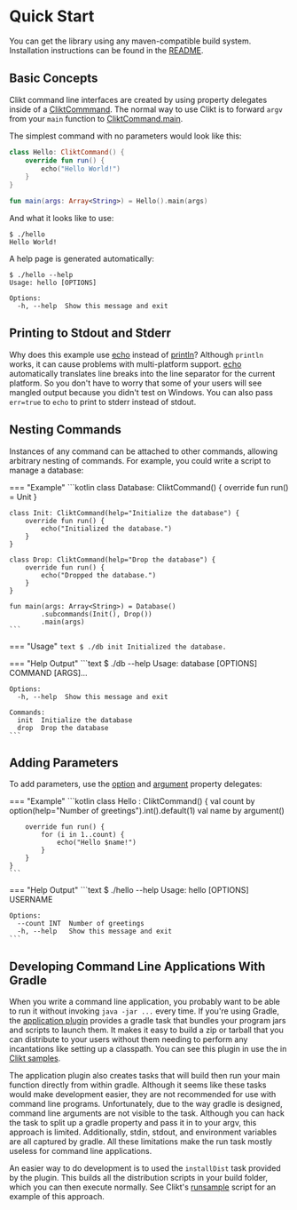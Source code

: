 # Quick Start

You can get the library using any maven-compatible build system.
Installation instructions can be found in the [README][README].

## Basic Concepts

Clikt command line interfaces are created by using property delegates
inside of a [CliktCommmand][CliktCommmand]. The normal way to use Clikt is to forward
`argv` from your `main` function to [CliktCommand.main][main].

The simplest command with no parameters would look like this:

```kotlin
class Hello: CliktCommand() {
    override fun run() {
        echo("Hello World!")
    }
}

fun main(args: Array<String>) = Hello().main(args)
```

And what it looks like to use:

```
$ ./hello
Hello World!
```

A help page is generated automatically:

```
$ ./hello --help
Usage: hello [OPTIONS]

Options:
  -h, --help  Show this message and exit
```

## Printing to Stdout and Stderr

Why does this example use [echo][echo] instead of [println][println]?
Although `println` works, it can cause problems with multi-platform
support. [echo][echo] automatically translates line breaks into the line
separator for the current platform. So you don't have to worry that some
of your users will see mangled output because you didn't test on
Windows. You can also pass `err=true` to `echo` to print to stderr
instead of stdout.

## Nesting Commands

Instances of any command can be attached to other commands, allowing
arbitrary nesting of commands. For example, you could write a script to
manage a database:

=== "Example"
    ```kotlin
    class Database: CliktCommand() {
        override fun run() = Unit
    }

    class Init: CliktCommand(help="Initialize the database") {
        override fun run() {
            echo("Initialized the database.")
        }
    }

    class Drop: CliktCommand(help="Drop the database") {
        override fun run() {
            echo("Dropped the database.")
        }
    }

    fun main(args: Array<String>) = Database()
            .subcommands(Init(), Drop())
            .main(args)
    ```

=== "Usage"
    ```text
    $ ./db init
    Initialized the database.
    ```

=== "Help Output"
    ```text
    $ ./db --help
    Usage: database [OPTIONS] COMMAND [ARGS]...

    Options:
      -h, --help  Show this message and exit

    Commands:
      init  Initialize the database
      drop  Drop the database
    ```


## Adding Parameters

To add parameters, use the [option][option] and [argument][argument] property
delegates:

=== "Example"
    ```kotlin
    class Hello : CliktCommand() {
        val count by option(help="Number of greetings").int().default(1)
        val name by argument()

        override fun run() {
            for (i in 1..count) {
                echo("Hello $name!")
            }
        }
    }
    ```

=== "Help Output"
    ```text
    $ ./hello --help
    Usage: hello [OPTIONS] USERNAME

    Options:
      --count INT  Number of greetings
      -h, --help   Show this message and exit
    ```

## Developing Command Line Applications With Gradle

When you write a command line application, you probably want to be able to run it without invoking
`java -jar ...` every time. If you're using Gradle, the [application plugin][application_plugin] provides a gradle task
that bundles your program jars and scripts to launch them. It makes it easy to build a zip or
tarball that you can distribute to your users without them needing to perform any incantations like
setting up a classpath. You can see this plugin in use the in [Clikt samples][clikt-samples].

The application plugin also creates tasks that will build then run your
main function directly from within gradle. Although it seems like these
tasks would make development easier, they are not recommended for use
with command line programs. Unfortunately, due to the way gradle is
designed, command line arguments are not visible to the task. Although
you can hack the task to split up a gradle property and pass it in to
your argv, this approach is limited. Additionally, stdin, stdout, and
environment variables are all captured by gradle. All these limitations
make the run task mostly useless for command line applications.

An easier way to do development is to used the `installDist` task
provided by the plugin. This builds all the distribution scripts in your
build folder, which you can then execute normally. See Clikt's
[runsample][runsample] script for an example of this approach.


[application_plugin]: https://docs.gradle.org/current/userguide/application_plugin.html
[argument]:           api/clikt/com.github.ajalt.clikt.parameters.arguments/argument.md
[clikt-samples]:      https://github.com/ajalt/clikt/tree/master/samples
[CliktCommmand]:      api/clikt/com.github.ajalt.clikt.core/-clikt-command/index.md
[echo]:               api/clikt/com.github.ajalt.clikt.output/-term-ui/echo.md
[main]:               api/clikt/com.github.ajalt.clikt.core/-clikt-command/main.md
[option]:             api/clikt/com.github.ajalt.clikt.parameters.options/option.md
[println]:            https://kotlinlang.org/api/latest/jvm/stdlib/kotlin.io/println.html
[README]:             https://github.com/ajalt/clikt
[runsample]:          https://github.com/ajalt/clikt/blob/master/runsample
